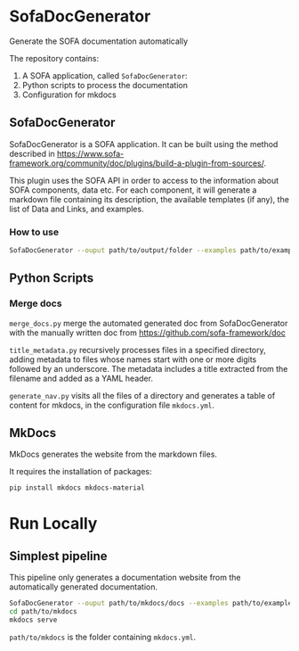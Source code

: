 # SofaDocGenerator

Generate the SOFA documentation automatically

The repository contains:

1. A SOFA application, called `SofaDocGenerator`:
2. Python scripts to process the documentation
3. Configuration for mkdocs

## SofaDocGenerator

SofaDocGenerator is a SOFA application. It can be built using the method described in https://www.sofa-framework.org/community/doc/plugins/build-a-plugin-from-sources/.

This plugin uses the SOFA API in order to access to the information about SOFA components, data etc.
For each component, it will generate a markdown file containing its description, the available templates (if any), the list of Data and Links, and examples.

### How to use

```bash
SofaDocGenerator --ouput path/to/output/folder --examples path/to/examples
```

## Python Scripts

### Merge docs

`merge_docs.py` merge the automated generated doc from SofaDocGenerator with the manually written doc from https://github.com/sofa-framework/doc

`title_metadata.py`  recursively processes files in a specified directory, adding metadata to files whose names start with one or more digits followed by an underscore.
The metadata includes a title extracted from the filename and added as a YAML header.

`generate_nav.py` visits all the files of a directory and generates a table of content for mkdocs, in the configuration
file `mkdocs.yml`.

## MkDocs

MkDocs generates the website from the markdown files.

It requires the installation of packages:

```
pip install mkdocs mkdocs-material
```

# Run Locally

## Simplest pipeline

This pipeline only generates a documentation website from the automatically generated documentation.

```bash
SofaDocGenerator --ouput path/to/mkdocs/docs --examples path/to/examples
cd path/to/mkdocs
mkdocs serve
```

`path/to/mkdocs` is the folder containing `mkdocs.yml`.
